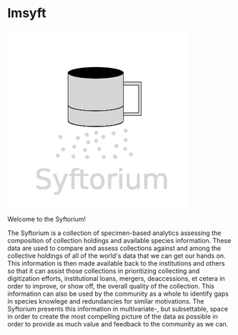 # lmsyft

![Logo](/apache/syftorium.png)

Welcome to the Syftorium!

The Syftorium is a collection of specimen-based analytics assessing the composition of
collection holdings and available species information. These data are used to compare
and assess collections against and among the collective holdings of all of the world's
data that we can get our hands on.  This information is then made available back to the
institutions and others so that it can assist those collections in prioritizing
collecting and digitization efforts, institutional loans, mergers, deaccessions, et
cetera in order to improve, or show off, the overall quality of the collection.  This
information can also be used by the community as a whole to identify gaps in species
knowlege and redundancies for similar motivations.  The Syftorium presents this
information in multivariate-, but subsettable, space in order to create the most
compelling picture of the data as possible in order to provide as much value and
feedback to the community as we can. 
